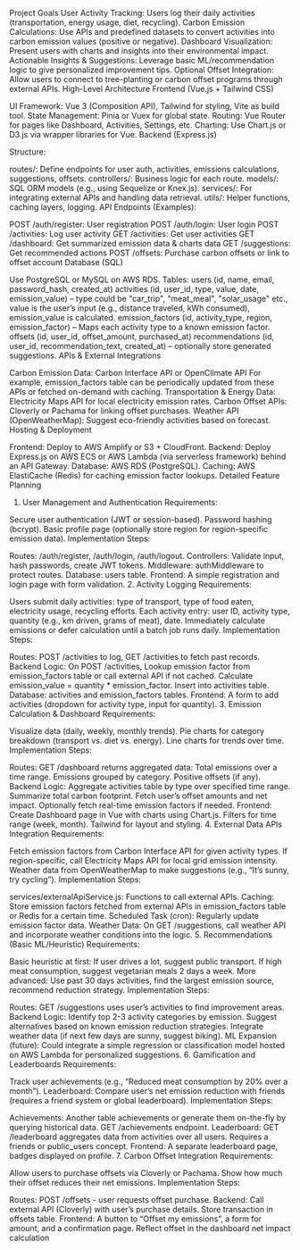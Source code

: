 Project Goals
User Activity Tracking: Users log their daily activities (transportation, energy usage, diet, recycling).
Carbon Emission Calculations: Use APIs and predefined datasets to convert activities into carbon emission values (positive or negative).
Dashboard Visualization: Present users with charts and insights into their environmental impact.
Actionable Insights & Suggestions: Leverage basic ML/recommendation logic to give personalized improvement tips.
Optional Offset Integration: Allow users to connect to tree-planting or carbon offset programs through external APIs.
High-Level Architecture
Frontend (Vue.js + Tailwind CSS)

UI Framework: Vue 3 (Composition API), Tailwind for styling, Vite as build tool.
State Management: Pinia or Vuex for global state.
Routing: Vue Router for pages like Dashboard, Activities, Settings, etc.
Charting: Use Chart.js or D3.js via wrapper libraries for Vue.
Backend (Express.js)

Structure:

routes/: Define endpoints for user auth, activities, emissions calculations, suggestions, offsets.
controllers/: Business logic for each route.
models/: SQL ORM models (e.g., using Sequelize or Knex.js).
services/: For integrating external APIs and handling data retrieval.
utils/: Helper functions, caching layers, logging.
API Endpoints (Examples):

POST /auth/register: User registration
POST /auth/login: User login
POST /activities: Log user activity
GET /activities: Get user activities
GET /dashboard: Get summarized emission data & charts data
GET /suggestions: Get recommended actions
POST /offsets: Purchase carbon offsets or link to offset account
Database (SQL)

Use PostgreSQL or MySQL on AWS RDS.
Tables:
users (id, name, email, password_hash, created_at)
activities (id, user_id, type, value, date, emission_value) – type could be "car_trip", "meat_meal", "solar_usage" etc., value is the user’s input (e.g., distance traveled, kWh consumed), emission_value is calculated.
emission_factors (id, activity_type, region, emission_factor) – Maps each activity type to a known emission factor.
offsets (id, user_id, offset_amount, purchased_at)
recommendations (id, user_id, recommendation_text, created_at) – optionally store generated suggestions.
APIs & External Integrations

Carbon Emission Data: Carbon Interface API or OpenClimate API
For example, emission_factors table can be periodically updated from these APIs or fetched on-demand with caching.
Transportation & Energy Data: Electricity Maps API for local electricity emission rates.
Carbon Offset APIs: Cloverly or Pachama for linking offset purchases.
Weather API (OpenWeatherMap): Suggest eco-friendly activities based on forecast.
Hosting & Deployment

Frontend: Deploy to AWS Amplify or S3 + CloudFront.
Backend: Deploy Express.js on AWS ECS or AWS Lambda (via serverless framework) behind an API Gateway.
Database: AWS RDS (PostgreSQL).
Caching: AWS ElastiCache (Redis) for caching emission factor lookups.
Detailed Feature Planning
1. User Management and Authentication
Requirements:

Secure user authentication (JWT or session-based).
Password hashing (bcrypt).
Basic profile page (optionally store region for region-specific emission data).
Implementation Steps:

Routes: /auth/register, /auth/login, /auth/logout.
Controllers: Validate input, hash passwords, create JWT tokens.
Middleware: authMiddleware to protect routes.
Database: users table.
Frontend: A simple registration and login page with form validation.
2. Activity Logging
Requirements:

Users submit daily activities: type of transport, type of food eaten, electricity usage, recycling efforts.
Each activity entry: user ID, activity type, quantity (e.g., km driven, grams of meat), date.
Immediately calculate emissions or defer calculation until a batch job runs daily.
Implementation Steps:

Routes: POST /activities to log, GET /activities to fetch past records.
Backend Logic: On POST /activities,
Lookup emission factor from emission_factors table or call external API if not cached.
Calculate emission_value = quantity * emission_factor.
Insert into activities table.
Database: activities and emission_factors tables.
Frontend: A form to add activities (dropdown for activity type, input for quantity).
3. Emission Calculation & Dashboard
Requirements:

Visualize data (daily, weekly, monthly trends).
Pie charts for category breakdown (transport vs. diet vs. energy).
Line charts for trends over time.
Implementation Steps:

Routes: GET /dashboard returns aggregated data:
Total emissions over a time range.
Emissions grouped by category.
Positive offsets (if any).
Backend Logic:
Aggregate activities table by type over specified time range.
Summarize total carbon footprint.
Fetch user’s offset amounts and net impact.
Optionally fetch real-time emission factors if needed.
Frontend:
Create Dashboard page in Vue with charts using Chart.js.
Filters for time range (week, month).
Tailwind for layout and styling.
4. External Data APIs Integration
Requirements:

Fetch emission factors from Carbon Interface API for given activity types.
If region-specific, call Electricity Maps API for local grid emission intensity.
Weather data from OpenWeatherMap to make suggestions (e.g., “It’s sunny, try cycling”).
Implementation Steps:

services/externalApiService.js: Functions to call external APIs.
Caching: Store emission factors fetched from external APIs in emission_factors table or Redis for a certain time.
Scheduled Task (cron): Regularly update emission factor data.
Weather Data: On GET /suggestions, call weather API and incorporate weather conditions into the logic.
5. Recommendations (Basic ML/Heuristic)
Requirements:

Basic heuristic at first: If user drives a lot, suggest public transport. If high meat consumption, suggest vegetarian meals 2 days a week.
More advanced: Use past 30 days activities, find the largest emission source, recommend reduction strategy.
Implementation Steps:

Routes: GET /suggestions uses user’s activities to find improvement areas.
Backend Logic:
Identify top 2-3 activity categories by emission.
Suggest alternatives based on known emission reduction strategies.
Integrate weather data (if next few days are sunny, suggest biking).
ML Expansion (future): Could integrate a simple regression or classification model hosted on AWS Lambda for personalized suggestions.
6. Gamification and Leaderboards
Requirements:

Track user achievements (e.g., “Reduced meat consumption by 20% over a month”).
Leaderboard: Compare user’s net emission reduction with friends (requires a friend system or global leaderboard).
Implementation Steps:

Achievements:
Another table achievements or generate them on-the-fly by querying historical data.
GET /achievements endpoint.
Leaderboard:
GET /leaderboard aggregates data from activities over all users.
Requires a friends or public_users concept.
Frontend: A separate leaderboard page, badges displayed on profile.
7. Carbon Offset Integration
Requirements:

Allow users to purchase offsets via Cloverly or Pachama.
Show how much their offset reduces their net emissions.
Implementation Steps:

Routes: POST /offsets - user requests offset purchase.
Backend:
Call external API (Cloverly) with user’s purchase details.
Store transaction in offsets table.
Frontend:
A button to “Offset my emissions”, a form for amount, and a confirmation page.
Reflect offset in the dashboard net impact calculation